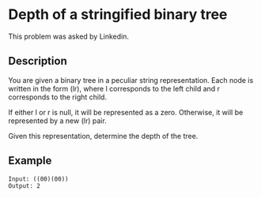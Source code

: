 # Depth of a stringified binary tree

This problem was asked by Linkedin.

## Description

You are given a binary tree in a peculiar string representation. Each node is written in the form (lr), where l corresponds to the left child and r corresponds to the right child.

If either l or r is null, it will be represented as a zero. Otherwise, it will be represented by a new (lr) pair.

Given this representation, determine the depth of the tree.

## Example
```
Input: ((00)(00))
Output: 2
```
